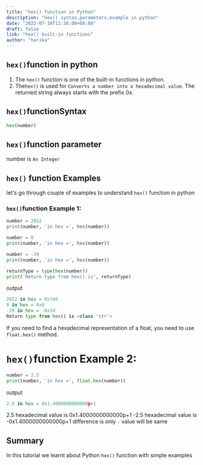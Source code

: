 ```yaml
---
title: "hex() function in Python"
description: "hex() syntax,parameters,example in python"
date: "2022-07-19T11:30:00+09:00"
draft: false
link: "hex() built-in functions"
author: "harika"
---
```


## `hex()`function in python
1. The `hex()` function is one of the built-in functions in python.
2. The`hex()` is used for	`Converts a number into a hexadecimal value`.
The returned string always starts with the prefix 0x.

## `hex()`functionSyntax
```python
hex(number)
```
## `hex()`function parameter

number is `An Integer`

## `hex()` function Examples

let's go through couple of examples to understand `hex()` function in python

### `hex()`function Example 1:
```python
number = 2022
print(number, 'in hex =', hex(number))

number = 0
print(number, 'in hex =', hex(number))

number = -29
print(number, 'in hex =', hex(number))

returnType = type(hex(number))
print('Return type from hex() is', returnType)
```
output
```python
2022 in hex = 0x7e6
0 in hex = 0x0
-29 in hex = -0x1d
Return type from hex() is <class 'str'>
```
If you need to find a hexadecimal representation of a float, you need to use `float.hex()` method.

# `hex()`function Example 2:
```python
number = 2.5
print(number, 'in hex =', float.hex(number))
```
output
```python
2.5 in hex = 0x1.4000000000000p+1
```
2.5 hexadecimal value is 0x1.4000000000000p+1
-2.5 hexadecimal value is -0x1.4000000000000p+1 difference is only `-` value will be same 

## Summary
In this tutorial we learnt about Python `hex()` function with simple examples

